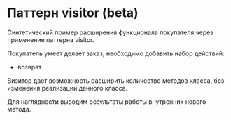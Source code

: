 # Паттерн visitor (beta)

Синтетический пример расширения функционала покупателя через применение паттерна visitor.

Покупатель умеет делает заказ, необходимо добавить набор действий:
- возврат

Визитор дает возможность расширить количество методов класса, без изменения реализации данного класса.

Для наглядности выводим результаты работы внутренних нового метода.
